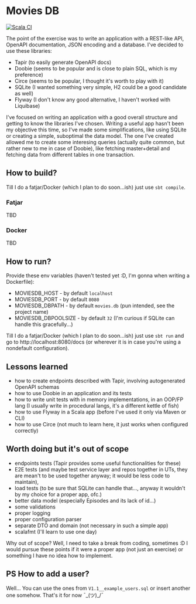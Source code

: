 # Movies DB
[![Scala CI](https://github.com/DLakomy/moviesDB/actions/workflows/scala.yml/badge.svg)](https://github.com/DLakomy/moviesDB/actions/workflows/scala.yml)

The point of the exercise was to write an application with a REST-like API,
OpenAPI documentation, JSON encoding and a database. I've decided to use these libraries:
- Tapir (to easily generate OpenAPI docs)
- Doobie (seems to be popular and is close to plain SQL, which is my preference)
- Circe (seems to be popular, I thought it's worth to play with it)
- SQLite (I wanted something very simple, H2 could be a good candidate as well) 
- Flyway (I don't know any good alternative, I haven't worked with Liquibase)

I've focused on writing an application with a good overall structure
and getting to know the libraries I've chosen.
Writing a useful app hasn't been my objective this time, so I've made some simplifications,
like using SQLite or creating a simple, suboptimal the data model. The one I've created
allowed me to create some interesing queries (actually quite common, but rather new to me in
case of Doobie), like fetching master+detail and fetching data from different tables in one
transaction.

## How to build?

Till I do a fatjar/Docker (which I plan to do soon...ish) just use `sbt compile`.

### Fatjar
TBD

### Docker
TBD

## How to run?
Provide these env variables (haven't tested yet :D, I'm gonna when writing a Dockerfile):
- MOVIESDB_HOST - by default `localhost`
- MOVIESDB_PORT - by default `8080`
- MOVIESDB_DBPATH - by default `movies.db` (pun intended, see the project name)
- MOVIESDB_DBPOOLSIZE - by default `32` (I'm curious if SQLite can handle this gracefully...)

Till I do a fatjar/Docker (which I plan to do soon...ish) just use `sbt run` and go to http://localhost:8080/docs
(or wherever it is in case you're using a nondefault configuration).

## Lessons learned
- how to create endpoints described with Tapir, involving autogenerated OpenAPI schemas
- how to use Doobie in an application and its tests
- how to write unit tests with in memory implementations, in an OOP/FP lang (I usually write in procedural langs, it's a different kettle of fish)
- how to use Flyway in a Scala app (before I've used it only via Maven or CLI)
- how to use Circe (not much to learn here, it just works when configured correctly)

## Worth doing but it's out of scope

- endpoints tests (Tapir provides some useful functionalities for these)
- E2E tests (and maybe test service layer and repos together in UTs,
they are mean't to be used together anyway; it would be less code to maintain),
- load tests (to be sure that SQLite can handle that..., anyway it wouldn't by my choice for a proper app, ofc.)
- better data model (especially Episodes and its lack of id...)
- some validations
- proper logging
- proper configuration parser
- separate DTO and domain (not necessary in such a simple app)
- scalafmt (I'll learn to use one day)

Why out of scope? Well, I need to take a break from coding, sometimes :D
I would pursue these points if it were a proper app (not just an exercise)
or something I have no idea how to implement.

## PS How to add a user?
Well... You can use the ones from `V1.1__example_users.sql` or insert another one somehow. That's it for now ¯\_(ツ)_/¯
